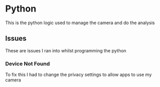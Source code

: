 # Python

This is the python logic used to manage the camera and do the analysis

## Issues

These are issues I ran into whilst programming the python

### Device Not Found

To fix this I had to change the privacy settings to allow apps to use my camera
